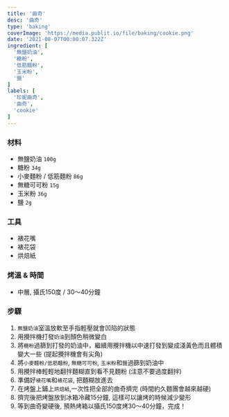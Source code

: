 ```yaml
---
title: '曲奇'
desc: '曲奇'
type: 'baking'
coverImage: 'https://media.publit.io/file/baking/cookie.png'
date: '2021-08-07T00:00:07.322Z'
ingredient: [
  '無鹽奶油',
  '糖粉',
  '低筋麵粉',
  '玉米粉',
  '鹽'
]
labels: [
  '珍妮曲奇',
  '曲奇',
  'cookie'
]
---
```



### 材料

- 無鹽奶油 `100g`
- 糖粉 `34g`
- 小麥麵粉 / 低筋麵粉 `86g`
- 無糖可可粉 `15g`
- 玉米粉 `36g`
- 鹽 `2g`

### 工具

- 裱花嘴
- 裱花袋
- 烘焙紙


### 烤溫 & 時間

- 中層, 攝氏150度 / 30～40分鐘


### 步驟

1. `無鹽奶油`室溫放軟至手指輕壓就會凹陷的狀態
2. 用攪拌機打發`奶油`到顏色稍微變白
3. 將`糖粉`過篩到打發的奶油中，繼續用攪拌機以中速打發到變成淺黃色而且體積變大一些 (提起攪拌機會有尖角)
4. 將`小麥麵粉/低筋麵粉`, `無糖可可粉`, `玉米粉`和`鹽`過篩到奶油中
5. 用攪拌棒輕輕地翻拌麵糊直到看不見麵粉 (注意不要過度翻拌)
6. 準備好`裱花嘴`和`裱花袋`, 把麵糊放進去
7. 在烤盤上鋪上`烘焙紙`,一次性把全部的曲奇擠完 (時間約久麵團會越來越硬)
8. 擠完後把烤盤放到冰箱冷藏15分鐘, 這樣可以讓烤的時候減少變形
9. 等到曲奇變硬後, 預熱烤箱以攝氏150度烤30～40分鐘，完成！